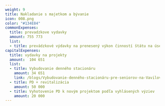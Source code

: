 ```yaml
---
weight: 9
title: Nakladanie s majetkom a bývanie 
icon: 008.png
color: "#134E84"
commonExpenses:
  title: prevadzkove vydavky
  amount: 755 773
  list:
  - title: prevádzkové výdavky na prenesený výkon činností štátu na úseku stavebného úradu, špeciálneho stavebného úradu a štátneho fondu rozvoja bývania
capitalExpenses:
  title: vydavky na projekty
  amount:  104 651
  list:
  - title: Vybudovanie denného stacionáru
    amount: 34 651
    link: /blogs/Vybudovanie-denného-stacionáru-pre-seniorov-na-Vavilovovej-ul.html
  - title: PD + revitalizácia
    amount: 50 000
  - title: Vyhotovenie PD k novým projektom podľa vyhlásených výziev
    amount: 20 000
---
```


